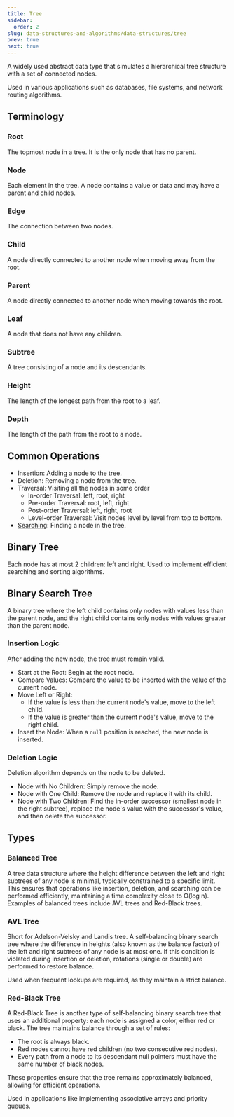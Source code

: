 ```yaml
---
title: Tree
sidebar:
  order: 2
slug: data-structures-and-algorithms/data-structures/tree
prev: true
next: true
---
```


A widely used abstract data type that simulates a hierarchical tree structure
with a set of connected nodes.

Used in various applications
such as databases, file systems, and network routing algorithms.

## Terminology

### Root

The topmost node in a tree. It is the only node that has no parent.

### Node

Each element in the tree. A node contains a value or data and may have a parent
and child nodes.

### Edge

The connection between two nodes.

### Child

A node directly connected to another node when moving away from the root.

### Parent

A node directly connected to another node when moving towards the root.

### Leaf

A node that does not have any children.

### Subtree

A tree consisting of a node and its descendants.

### Height

The length of the longest path from the root to a leaf.

### Depth

The length of the path from the root to a node.

## Common Operations

- Insertion: Adding a node to the tree.
- Deletion: Removing a node from the tree.
- Traversal: Visiting all the nodes in some order
  - In-order Traversal: left, root, right
  - Pre-order Traversal: root, left, right
  - Post-order Traversal: left, right, root
  - Level-order Traversal: Visit nodes level by level from top to bottom.
- [Searching](/data-structures-and-algorithms/algorithms/searching/#depth-first-search-dfs): Finding a node in the tree.

## Binary Tree

Each node has at most 2 children: left and right. Used to implement efficient
searching and sorting algorithms.

## Binary Search Tree

A binary tree where the left child contains only nodes with values less than the
parent node, and the right child contains only nodes with values greater than
the parent node.

### Insertion Logic

After adding the new node, the tree must remain valid.

- Start at the Root: Begin at the root node.
- Compare Values: Compare the value to be inserted with the value of the current
  node.
- Move Left or Right:
  - If the value is less than the current node's value, move to the left child.
  - If the value is greater than the current node's value, move to the right
    child.
- Insert the Node: When a `null` position is reached, the new node is inserted.

### Deletion Logic

Deletion algorithm depends on the node to be deleted.

- Node with No Children: Simply remove the node.
- Node with One Child: Remove the node and replace it with its child.
- Node with Two Children: Find the in-order successor (smallest node in the
  right subtree), replace the node's value with the successor's value, and then
  delete the successor.
  
## Types

### Balanced Tree

A tree data structure where the height difference between the left and right subtrees of any node is minimal, typically constrained to a specific limit. This ensures that operations like insertion, deletion, and searching can be performed efficiently, maintaining a time complexity close to O(log n). Examples of balanced trees include AVL trees and Red-Black trees.

### AVL Tree

Short for Adelson-Velsky and Landis tree. A self-balancing binary search tree where the difference in heights (also known as the balance factor) of the left and right subtrees of any node is at most one. If this condition is violated during insertion or deletion, rotations (single or double) are performed to restore balance.

Used when frequent lookups are required, as they maintain a strict balance.

### Red-Black Tree

A Red-Black Tree is another type of self-balancing binary search tree that uses an additional property: each node is assigned a color, either red or black. The tree maintains balance through a set of rules:
- The root is always black.
- Red nodes cannot have red children (no two consecutive red nodes).
- Every path from a node to its descendant null pointers must have the same number of black nodes.

These properties ensure that the tree remains approximately balanced, allowing for efficient operations.

Used in applications like implementing associative arrays and priority queues.

